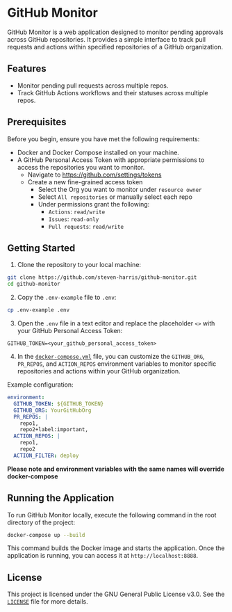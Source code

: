 # GitHub Monitor

GitHub Monitor is a web application designed to monitor pending approvals across GitHub repositories. It provides a simple interface to track pull requests and actions within specified repositories of a GitHub organization.

## Features

- Monitor pending pull requests across multiple repos.
- Track GitHub Actions workflows and their statuses across multiple repos.

## Prerequisites

Before you begin, ensure you have met the following requirements:

- Docker and Docker Compose installed on your machine.
- A GitHub Personal Access Token with appropriate permissions to access the repositories you want to monitor.
  - Navigate to https://github.com/settings/tokens
  - Create a new fine-grained access token
    - Select the Org you want to monitor under `resource owner`
    - Select `All repositories` or manually select each repo
    - Under permissions grant the following:
      - `Actions`: `read/write`
      - `Issues`: `read-only`
      - `Pull requests`: `read/write`

## Getting Started

1. Clone the repository to your local machine:

```sh
git clone https://github.com/steven-harris/github-monitor.git
cd github-monitor
```

2. Copy the `.env-example` file to `.env`:

```sh
cp .env-example .env
```

3. Open the `.env` file in a text editor and replace the placeholder `<>` with your GitHub Personal Access Token:

```plaintext
GITHUB_TOKEN=<your_github_personal_access_token>
```

4. In the [`docker-compose.yml`](./docker-compose.yml) file, you can customize the `GITHUB_ORG`, `PR_REPOS`, and `ACTION_REPOS` environment variables to monitor specific repositories and actions within your GitHub organization.

Example configuration:

```yml
environment:
  GITHUB_TOKEN: ${GITHUB_TOKEN}
  GITHUB_ORG: YourGitHubOrg
  PR_REPOS: |
    repo1,
    repo2+label:important,
  ACTION_REPOS: |
    repo1,
    repo2
  ACTION_FILTER: deploy
```

**Please note and environment variables with the same names will override docker-compose**

## Running the Application

To run GitHub Monitor locally, execute the following command in the root directory of the project:

```sh
docker-compose up --build
```

This command builds the Docker image and starts the application. Once the application is running, you can access it at `http://localhost:8888`.

## License

This project is licensed under the GNU General Public License v3.0. See the [`LICENSE`](.\LICENSE") file for more details.

